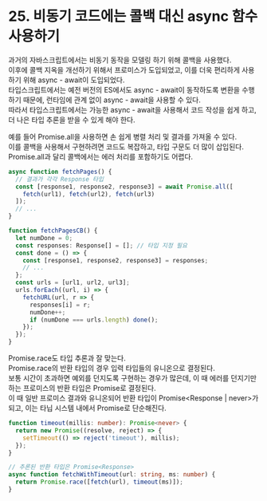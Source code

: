 # 25. 비동기 코드에는 콜백 대신 async 함수 사용하기

과거의 자바스크립트에서는 비동기 동작을 모델링 하기 위해 콜백을 사용했다.  
이후에 콜백 지옥을 개선하기 위해서 프로미스가 도입되었고, 이를 더욱 편리하게 사용하기 위해 async - await이 도입되었다.  
타입스크립트에서는 예전 버전의 ES에서도 async - await이 동작하도록 변환을 수행하기 때문에, 런타임에 관계 없이 async - await을 사용할 수 있다.  
따라서 타입스크립트에서는 가능한 async - await을 사용해서 코드 작성을 쉽게 하고, 더 나은 타입 추론을 받을 수 있게 해야 한다.

예를 들어 Promise.all을 사용하면 손 쉽게 병렬 처리 및 결과를 가져올 수 있다.  
이를 콜백을 사용해서 구현하려면 코드도 복잡하고, 타입 구문도 더 많이 삽입된다.  
Promise.all과 달리 콜백에서는 에러 처리를 포함하기도 어렵다.

```ts
async function fetchPages() {
  // 결과가 각각 Response 타입
  const [response1, response2, response3] = await Promise.all([
    fetch(url1), fetch(url2), fetch(url3)
  ]);
  // ...
}

function fetchPagesCB() {
  let numDone = 0;
  const responses: Response[] = []; // 타입 지정 필요
  const done = () => {
    const [response1, response2, response3] = responses;
    // ...
  };
  const urls = [url1, url2, url3];
  urls.forEach((url, i) => {
    fetchURL(url, r => {
      responses[i] = r;
      numDone++;
      if (numDone === urls.length) done();
    });
  });
}
```

Promise.race도 타입 추론과 잘 맞는다.  
Promise.race의 반환 타입의 경우 입력 타입들의 유니온으로 결정된다.  
보통 시간이 초과하면 예외를 던지도록 구현하는 경우가 많은데, 이 때 에러를 던지기만 하는 프로미스의 반환 타입은 Promise<never>로 결정된다.  
이 때 일반 프로미스 결과와 유니온되어 반환 타입이 Promise<Response | never>가 되고, 이는 타닙 시스템 내에서 Promise<Response>로 단순해진다.

```ts
function timeout(millis: number): Promise<never> {
  return new Promise((resolve, reject) => {
    setTimeout(() => reject('timeout'), millis);
  });
}

// 추론된 반환 타입은 Promise<Response>
async function fetchWithTimeout(url: string, ms: number) {
  return Promise.race([fetch(url), timeout(ms)]);
}
```










